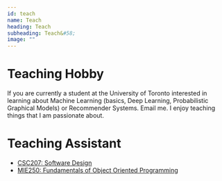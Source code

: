 ```yaml
---
id: teach
name: Teach
heading: Teach
subheading: Teach&#58;
image: ""
---
```

# Teaching Hobby
If you are currently a student at the University of Toronto interested in learning about 
Machine Learning (basics, Deep Learning, Probabilistic Graphical Models) or Recommender Systems. Email me. 
I enjoy teaching things that I am passionate about. 

# Teaching Assistant 

* [CSC207: Software Design](http://www.teach.cs.toronto.edu/~csc207h/fall/labs.shtml)
* [MIE250: Fundamentals of Object Oriented Programming](https://github.com/MIE250-2017)

<!--
# Online Courses

* [SoonTeachDeepLearning](https://scheeloong.github.io/SoonTeachDeepLearning)  (TODO)
* [SoonTeachResearch](https://scheeloong.github.io/SoonTeachResearch)  (TODO)
-->
